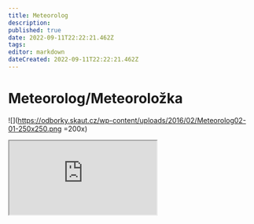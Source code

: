```yaml
---
title: Meteorolog
description: 
published: true
date: 2022-09-11T22:22:21.462Z
tags: 
editor: markdown
dateCreated: 2022-09-11T22:22:21.462Z
---
```


# Meteorolog/Meteoroložka
![](https://odborky.skaut.cz/wp-content/uploads/2016/02/Meteorolog02-01-250x250.png =200x)
<iframe src="https://odborky.skaut.cz/wp-content/uploads/2016/12/Pracovni-list-Meteorolog_uprava2_nahled01.pdf"></iframe>